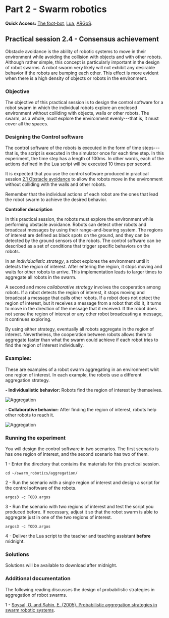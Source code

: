 # Part 2 - Swarm robotics

**Quick Access:** [The foot-bot](https://dgarzonramos.github.io/robotics/fbot), [Lua](https://dgarzonramos.github.io/robotics/lua), [ARGoS](https://dgarzonramos.github.io/robotics/argos).

## Practical session 2.4 - Consensus achievement

Obstacle avoidance is the ability of robotic systems to move in their environment while avoiding the collision with objects and with other robots. Although rather simple, this concept is particularly important in the design of robot swarms. A robot swarm very likely will not exhibit any desirable behavior if the robots are bumping each other. This effect is more evident when there is a high density of objects or robots in the environment.

### Objective

The objective of this practical session is to design the control software for a robot swarm in which the individual robots explore an enclosed environment without colliding with objects, walls or other robots. The swarm, as a whole, must explore the environment evenly---that is, it must cover all the spaces.

### Designing the Control software

The control software of the robots is executed in the form of time steps---that is, the script is executed in the simulator once for each time step. In this experiment, the time step has a length of 100ms. In other words, each of the actions defined in the Lua script will be executed 10 times per second.

It is expected that you use the control software produced in practical session [2.1 Obstacle avoidance](https://dgarzonramos.github.io/robotics/21) to allow the robots move in the environment without colliding with the walls and other robots.

Remember that the individual actions of each robot are the ones that lead the robot swarm to achieve the desired behavior.

**Controller description**

In this practical session, the robots must explore the environment while performing obstacle avoidance. Robots can detect other robots and broadcast messages by using their range-and-bearing system. The regions of interest are defined as black spots on the ground, and they can be detected by the ground sensors of the robots. The control software can be described as a set of conditions that trigger specific behaviors on the robots.

In an _individualistic strategy_, a robot explores the environment until it detects the region of interest. After entering the region, it stops moving and waits for other robots to arrive. This implementation leads to larger times to aggregate all robots in the swarm.

A second and more _collaborative strategy_ involves the cooperation among robots. If a robot detects the region of interest, it stops moving and broadcast a message that calls other robots. If a robot does not detect the region of interest, but it receives a message from a robot that did it, it turns to move in the direction of the message that it received. If the robot does not sense the region of interest or any other robot broadcasting a message, it continues exploring.

By using either strategy, eventually all robots aggregate in the region of interest. Nevertheless, the cooperation between robots allows them to aggregate faster than what the swarm could achieve if each robot tries to find the region of interest individually.

### Examples:

These are examples of a robot swarm aggregating in an environment whit one region of interest. In each example, the robots use a different aggregation strategy.

**- Individualistic behavior:** Robots find the region of interest by themselves.

![Aggregation](https://dgarzonramos.github.io/robotics/assets/img/swarm.gif)

**- Collaborative behavior:** After finding the region of interest, robots help other robots to reach it.

![Aggregation](https://dgarzonramos.github.io/robotics/assets/img/swarm.gif)

### Running the experiment

You will design the control software in two scenarios. The first scenario is has one region of interest, and the second scenario has two of them.

1 - Enter the directory that contains the materials for this practical session.
```
cd ~/swarm_robotics/aggregation/
```
2 -  Run the scenario with a single region of interest and design a script for the control software of the robots.
```
argos3 -c TODO.argos
```
3 -  Run the scenario with two regions of interest and test the script you produced before. If necessary, adjust it so that the robot swarm is able to aggregate just in one of the two regions of interest.
```
argos3 -c TODO.argos
```
4 -  Deliver the Lua script to the teacher and teaching assistant **before** midnight.

### Solutions

Solutions will be available to download after midnight.

[//]: # (Link to solution 1 in google drive)
[//]: # (Link to solution 2 in google drive)

### Additional documentation

The following reading discusses the design of probabilistic strategies in aggregation of robot swarms.

1 - [Soysal, O. and Şahin, E. (2005). Probabilistic aggregation strategies in swarm robotic systems](https://doi.org/10.1109/SIS.2005.1501639).
